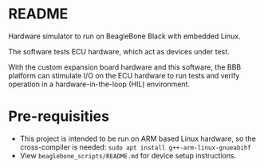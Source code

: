 # README #

Hardware simulator to run on BeagleBone Black with embedded Linux.

The software tests ECU hardware, which act as devices under test.

With the custom expansion board hardware and this software, the BBB platform can stimulate I/O on the ECU hardware to run tests and verify operation in a hardware-in-the-loop (HIL) environment.

# Pre-requisities #

* This project is intended to be run on ARM based Linux hardware, so the cross-compiler is needed: `sudo apt install g++-arm-linux-gnueabihf`
* View `beaglebone_scripts/README.md` for device setup instructions.

